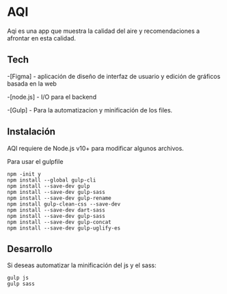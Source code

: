 # AQI
Aqi es una app que muestra la calidad del aire y recomendaciones a afrontar en esta calidad.

## Tech

-[Figma] - aplicación de diseño de interfaz de usuario y edición de gráficos basada en la web

-[node.js] - I/O para el backend

-[Gulp] - Para la automatizacion y minificación de los files.

## Instalación

AQI requiere de Node.js v10+ para modificar algunos archivos.

Para usar el gulpfile
```
npm -init y
npm install --global gulp-cli
npm install --save-dev gulp
npm install --save-dev gulp-sass
npm install --save-dev gulp-rename
npm install gulp-clean-css --save-dev
npm install --save-dev dart-sass
npm install --save-dev gulp-sass
npm install --save-dev gulp-concat
npm install --save-dev gulp-uglify-es
```

## Desarrollo
Si deseas automatizar la minificación del js y el sass:

```
gulp js
gulp sass

```



